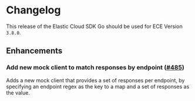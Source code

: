 # Changelog

This release of the Elastic Cloud SDK Go should be used for ECE Version `3.8.0`.

## Enhancements

### Add new mock client to match responses by endpoint ([#485](https://github.com/elastic/cloud-sdk-go/issues/485))

Adds a new mock client that provides a set of responses per endpoint, by specifying an endpoint regex as the key to a map and a set of responses as the value.

